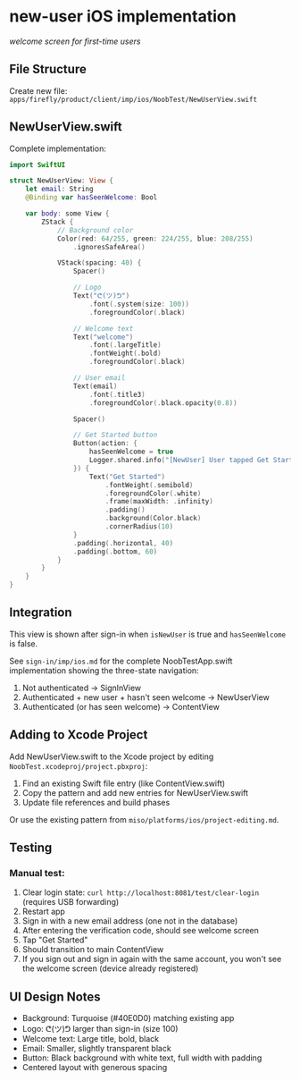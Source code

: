 # new-user iOS implementation
*welcome screen for first-time users*

## File Structure

Create new file: `apps/firefly/product/client/imp/ios/NoobTest/NewUserView.swift`

## NewUserView.swift

Complete implementation:

```swift
import SwiftUI

struct NewUserView: View {
    let email: String
    @Binding var hasSeenWelcome: Bool

    var body: some View {
        ZStack {
            // Background color
            Color(red: 64/255, green: 224/255, blue: 208/255)
                .ignoresSafeArea()

            VStack(spacing: 40) {
                Spacer()

                // Logo
                Text("ᕦ(ツ)ᕤ")
                    .font(.system(size: 100))
                    .foregroundColor(.black)

                // Welcome text
                Text("welcome")
                    .font(.largeTitle)
                    .fontWeight(.bold)
                    .foregroundColor(.black)

                // User email
                Text(email)
                    .font(.title3)
                    .foregroundColor(.black.opacity(0.8))

                Spacer()

                // Get Started button
                Button(action: {
                    hasSeenWelcome = true
                    Logger.shared.info("[NewUser] User tapped Get Started")
                }) {
                    Text("Get Started")
                        .fontWeight(.semibold)
                        .foregroundColor(.white)
                        .frame(maxWidth: .infinity)
                        .padding()
                        .background(Color.black)
                        .cornerRadius(10)
                }
                .padding(.horizontal, 40)
                .padding(.bottom, 60)
            }
        }
    }
}
```

## Integration

This view is shown after sign-in when `isNewUser` is true and `hasSeenWelcome` is false.

See `sign-in/imp/ios.md` for the complete NoobTestApp.swift implementation showing the three-state navigation:
1. Not authenticated → SignInView
2. Authenticated + new user + hasn't seen welcome → NewUserView
3. Authenticated (or has seen welcome) → ContentView

## Adding to Xcode Project

Add NewUserView.swift to the Xcode project by editing `NoobTest.xcodeproj/project.pbxproj`:

1. Find an existing Swift file entry (like ContentView.swift)
2. Copy the pattern and add new entries for NewUserView.swift
3. Update file references and build phases

Or use the existing pattern from `miso/platforms/ios/project-editing.md`.

## Testing

### Manual test:
1. Clear login state: `curl http://localhost:8081/test/clear-login` (requires USB forwarding)
2. Restart app
3. Sign in with a new email address (one not in the database)
4. After entering the verification code, should see welcome screen
5. Tap "Get Started"
6. Should transition to main ContentView
7. If you sign out and sign in again with the same account, you won't see the welcome screen (device already registered)

## UI Design Notes

- Background: Turquoise (#40E0D0) matching existing app
- Logo: ᕦ(ツ)ᕤ larger than sign-in (size 100)
- Welcome text: Large title, bold, black
- Email: Smaller, slightly transparent black
- Button: Black background with white text, full width with padding
- Centered layout with generous spacing
